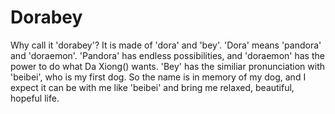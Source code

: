 # Dorabey

Why call it 'dorabey'? It is made of 'dora' and 'bey'. 'Dora' means 'pandora' and 'doraemon'. 'Pandora' has endless possibilities, and 'doraemon' has the power to do what Da Xiong() wants. 'Bey' has the similiar pronunciation with 'beibei', who is my first dog. So the name is in memory of my dog, and I expect it can be with me like 'beibei' and bring me relaxed, beautiful, hopeful life.
